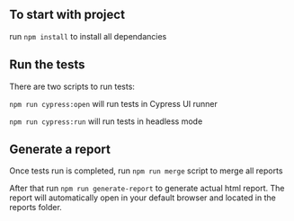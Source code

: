 ## To start with project
run `npm install` to install all dependancies

## Run the tests
There are two scripts to run tests:

`npm run cypress:open` will run tests in Cypress UI runner

`npm run cypress:run` will run tests in headless mode

## Generate a report
Once tests run is completed, run `npm run merge` script to merge all reports

After that run `npm run generate-report` to generate actual html report. The report will automatically open in your default browser and located in the reports folder.